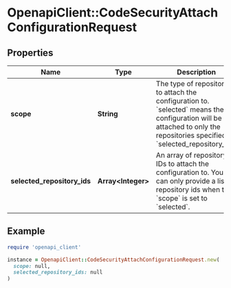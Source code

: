 # OpenapiClient::CodeSecurityAttachConfigurationRequest

## Properties

| Name | Type | Description | Notes |
| ---- | ---- | ----------- | ----- |
| **scope** | **String** | The type of repositories to attach the configuration to. &#x60;selected&#x60; means the configuration will be attached to only the repositories specified by &#x60;selected_repository_ids&#x60; |  |
| **selected_repository_ids** | **Array&lt;Integer&gt;** | An array of repository IDs to attach the configuration to. You can only provide a list of repository ids when the &#x60;scope&#x60; is set to &#x60;selected&#x60;. | [optional] |

## Example

```ruby
require 'openapi_client'

instance = OpenapiClient::CodeSecurityAttachConfigurationRequest.new(
  scope: null,
  selected_repository_ids: null
)
```

